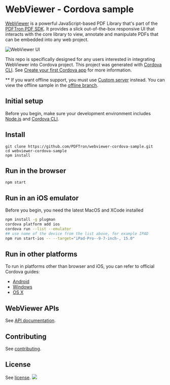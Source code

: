 # WebViewer - Cordova sample

[WebViewer](https://www.pdftron.com/webviewer) is a powerful JavaScript-based PDF Library that's part of the [PDFTron PDF SDK](https://www.pdftron.com). It provides a slick out-of-the-box responsive UI that interacts with the core library to view, annotate and manipulate PDFs that can be embedded into any web project.

![WebViewer UI](https://www.pdftron.com/downloads/pl/webviewer-ui.png)

This repo is specifically designed for any users interested in integrating WebViewer into Cordova project. This project was generated with [Cordova CLI](https://cordova.apache.org/docs/en/latest/reference/cordova-cli/). See [Create your first Cordova app](https://cordova.apache.org/docs/en/latest/guide/cli/index.html) for more information.

** If you want offline support, you must use [Custom server](https://www.pdftron.com/documentation/web/guides/custom-server-deployment) instead. You can view the offline sample in the [offline branch](https://github.com/PDFTron/webviewer-cordova-sample/tree/offline).

## Initial setup

Before you begin, make sure your development environment includes [Node.js](https://nodejs.org/en/) and [Cordova CLI](https://cordova.apache.org/docs/en/latest/reference/cordova-cli/).

## Install

```
git clone https://github.com/PDFTron/webviewer-cordova-sample.git
cd webviewer-cordova-sample
npm install
```

## Run in the browser

```
npm start
```

## Run in an iOS emulator

Before you begin, you need the latest MacOS and XCode installed

```bash
npm install -g plugman
cordova platform add ios
cordova run --list --emulator
## use name of the device from the list above, for example IPAD
npm run start-ios -- --target="iPad-Pro--9-7-inch-, 15.0"
```

## Run in other platforms

To run in platforms other than browser and iOS, you can refer to official Cordova guides:
- [Android](https://cordova.apache.org/docs/en/latest/guide/platforms/android/index.html)
- [Windows](https://cordova.apache.org/docs/en/latest/guide/platforms/windows/index.html)
- [OS X](https://cordova.apache.org/docs/en/latest/guide/platforms/osx/index.html)

## WebViewer APIs

See [API documentation](https://www.pdftron.com/documentation/web/guides/ui/apis).

## Contributing

See [contributing](./CONTRIBUTING.md).

## License

See [license](./LICENSE).
![](https://onepixel.pdftron.com/webviewer-cordova-sample)
